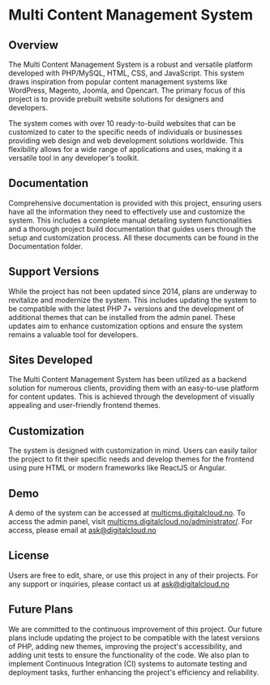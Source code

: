 # Multi Content Management System

## Overview

The Multi Content Management System is a robust and versatile platform developed with PHP/MySQL, HTML, CSS, and JavaScript. This system draws inspiration from popular content management systems like WordPress, Magento, Joomla, and Opencart. The primary focus of this project is to provide prebuilt website solutions for designers and developers.

The system comes with over 10 ready-to-build websites that can be customized to cater to the specific needs of individuals or businesses providing web design and web development solutions worldwide. This flexibility allows for a wide range of applications and uses, making it a versatile tool in any developer's toolkit.

## Documentation

Comprehensive documentation is provided with this project, ensuring users have all the information they need to effectively use and customize the system. This includes a complete manual detailing system functionalities and a thorough project build documentation that guides users through the setup and customization process. All these documents can be found in the Documentation folder.

## Support Versions

While the project has not been updated since 2014, plans are underway to revitalize and modernize the system. This includes updating the system to be compatible with the latest PHP 7+ versions and the development of additional themes that can be installed from the admin panel. These updates aim to enhance customization options and ensure the system remains a valuable tool for developers.

## Sites Developed

The Multi Content Management System has been utilized as a backend solution for numerous clients, providing them with an easy-to-use platform for content updates. This is achieved through the development of visually appealing and user-friendly frontend themes.

## Customization

The system is designed with customization in mind. Users can easily tailor the project to fit their specific needs and develop themes for the frontend using pure HTML or modern frameworks like ReactJS or Angular.

## Demo

A demo of the system can be accessed at [multicms.digitalcloud.no](http://multicms.digitalcloud.no). To access the admin panel, visit [multicms.digitalcloud.no/administrator/](http://multicms.digitalcloud.no/administrator/). For access, please email at ask@digitalcloud.no

## License

Users are free to edit, share, or use this project in any of their projects. For any support or inquiries, please contact us at ask@digitalcloud.no

## Future Plans

We are committed to the continuous improvement of this project. Our future plans include updating the project to be compatible with the latest versions of PHP, adding new themes, improving the project's accessibility, and adding unit tests to ensure the functionality of the code. We also plan to implement Continuous Integration (CI) systems to automate testing and deployment tasks, further enhancing the project's efficiency and reliability.
